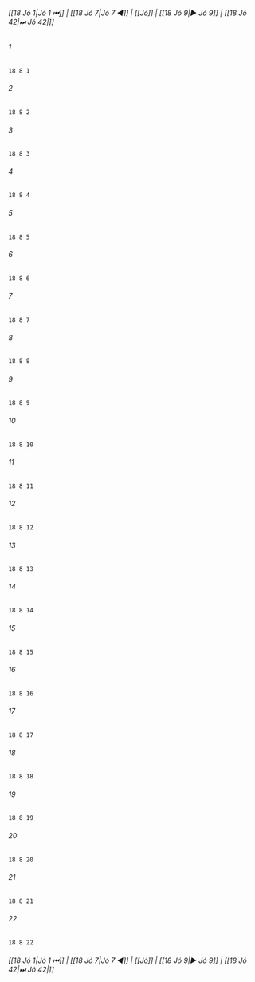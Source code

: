 
###### [[18 Jó 1|Jó 1 ⏮]] | [[18 Jó 7|Jó 7 ◀]] | [[Jó]] | [[18 Jó 9|▶ Jó 9]] | [[18 Jó 42|⏭ Jó 42|]]

###### 1
``` verse
18 8 1 
```
###### 2
``` verse
18 8 2 
```
###### 3
``` verse
18 8 3 
```
###### 4
``` verse
18 8 4 
```
###### 5
``` verse
18 8 5 
```
###### 6
``` verse
18 8 6 
```
###### 7
``` verse
18 8 7 
```
###### 8
``` verse
18 8 8 
```
###### 9
``` verse
18 8 9 
```
###### 10
``` verse
18 8 10 
```
###### 11
``` verse
18 8 11 
```
###### 12
``` verse
18 8 12 
```
###### 13
``` verse
18 8 13 
```
###### 14
``` verse
18 8 14 
```
###### 15
``` verse
18 8 15 
```
###### 16
``` verse
18 8 16 
```
###### 17
``` verse
18 8 17 
```
###### 18
``` verse
18 8 18 
```
###### 19
``` verse
18 8 19 
```
###### 20
``` verse
18 8 20 
```
###### 21
``` verse
18 8 21 
```
###### 22
``` verse
18 8 22 
```

###### [[18 Jó 1|Jó 1 ⏮]] | [[18 Jó 7|Jó 7 ◀]] | [[Jó]] | [[18 Jó 9|▶ Jó 9]] | [[18 Jó 42|⏭ Jó 42|]]

